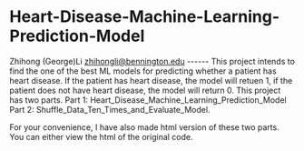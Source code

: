 # Heart-Disease-Machine-Learning-Prediction-Model
Zhihong (George)Li zhihongli@bennington.edu ------  This project intends to find the one of the best ML models for predicting whether a patient has heart disease. If the patient has heart disease, the model will retuen 1, if the patient does not have heart disease, the model will return 0. This project has two parts. 
Part 1: Heart_Disease_Machine_Learning_Prediction_Model   
Part 2: Shuffle_Data_Ten_Times_and_Evaluate_Model. 

For your convenience, I have also made html version of these two parts. You can either view the html of the original code.
